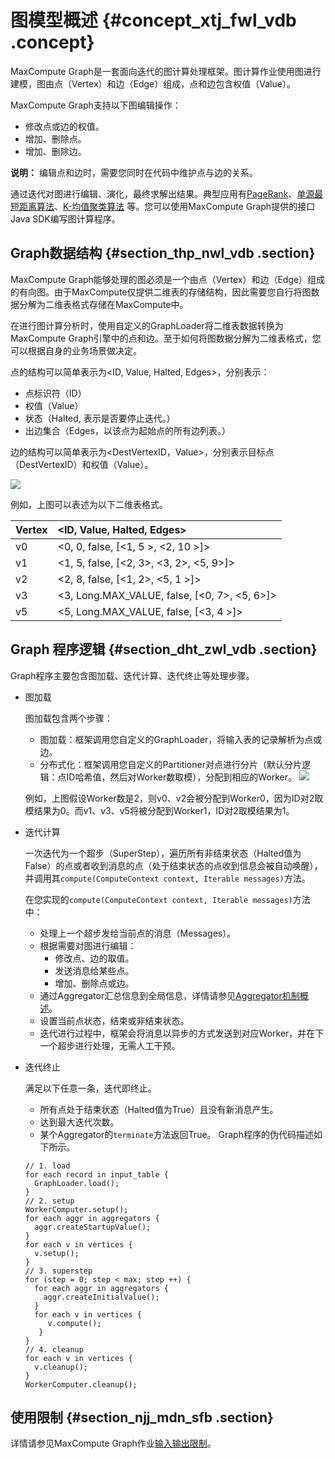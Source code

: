 # 图模型概述 {#concept_xtj_fwl_vdb .concept}

MaxCompute Graph是一套面向迭代的图计算处理框架。图计算作业使用图进行建模，图由点（Vertex）和边（Edge）组成，点和边包含权值（Value）。

MaxCompute Graph支持以下图编辑操作：

-   修改点或边的权值。
-   增加、删除点。
-   增加、删除边。

**说明：** 编辑点和边时，需要您同时在代码中维护点与边的关系。

通过迭代对图进行编辑、演化，最终求解出结果。典型应用有[PageRank](cn.zh-CN/开发/图模型/示例程序/PageRank.md)、[单源最短距离算法](cn.zh-CN/开发/图模型/示例程序/单源最短距离.md)、[K-均值聚类算法](cn.zh-CN/开发/图模型/示例程序/K-均值聚类.md) 等。您可以使用MaxCompute Graph提供的接口Java SDK编写图计算程序。

## Graph数据结构 {#section_thp_nwl_vdb .section}

MaxCompute Graph能够处理的图必须是一个由点（Vertex）和边（Edge）组成的有向图。由于MaxCompute仅提供二维表的存储结构，因此需要您自行将图数据分解为二维表格式存储在MaxCompute中。

在进行图计算分析时，使用自定义的GraphLoader将二维表数据转换为MaxCompute Graph引擎中的点和边。至于如何将图数据分解为二维表格式，您可以根据自身的业务场景做决定。

点的结构可以简单表示为<ID, Value, Halted, Edges\>，分别表示：

-   点标识符（ID）
-   权值（Value）
-   状态（Halted, 表示是否要停止迭代。）
-   出边集合（Edges，以该点为起始点的所有边列表。）

边的结构可以简单表示为<DestVertexID，Value\>，分别表示目标点（DestVertexID）和权值（Value）。

![](http://static-aliyun-doc.oss-cn-hangzhou.aliyuncs.com/assets/img/12045/15631845812182_zh-CN.png)

例如，上图可以表述为以下二维表格式。

|Vertex|<ID, Value, Halted, Edges\>|
|:-----|:--------------------------|
|v0|<0, 0, false, \[<1, 5 \>, <2, 10 \>\]\>|
|v1|<1, 5, false, \[<2, 3\>, <3, 2\>, <5, 9\>\]\>|
|v2|<2, 8, false, \[<1, 2\>, <5, 1 \>\]\>|
|v3|<3, Long.MAX\_VALUE, false, \[<0, 7\>, <5, 6\>\]\>|
|v5|<5, Long.MAX\_VALUE, false, \[<3, 4 \>\]\>|

## Graph 程序逻辑 {#section_dht_zwl_vdb .section}

Graph程序主要包含图加载、迭代计算、迭代终止等处理步骤。

-   图加载

    图加载包含两个步骤：

    -   图加载：框架调用您自定义的GraphLoader，将输入表的记录解析为点或边。
    -   分布式化：框架调用您自定义的Partitioner对点进行分片（默认分片逻辑：点ID哈希值，然后对Worker数取模），分配到相应的Worker。
    ![](http://static-aliyun-doc.oss-cn-hangzhou.aliyuncs.com/assets/img/12045/15631845812208_zh-CN.png)

    例如，上图假设Worker数是2，则v0、v2会被分配到Worker0，因为ID对2取模结果为0。而v1、v3、v5将被分配到Worker1，ID对2取模结果为1。

-   迭代计算

    一次迭代为一个超步（SuperStep），遍历所有非结束状态（Halted值为False）的点或者收到消息的点（处于结束状态的点收到信息会被自动唤醒），并调用其`compute(ComputeContext context, Iterable messages)`方法。

    在您实现的`compute(ComputeContext context, Iterable messages)`方法中：

    -   处理上一个超步发给当前点的消息（Messages）。
    -   根据需要对图进行编辑：
        -   修改点、边的取值。
        -   发送消息给某些点。
        -   增加、删除点或边。
    -   通过Aggregator汇总信息到全局信息，详情请参见[Aggregator机制概述](cn.zh-CN/开发/图模型/Aggregator机制概述.md#)。
    -   设置当前点状态，结束或非结束状态。
    -   迭代进行过程中，框架会将消息以异步的方式发送到对应Worker，并在下一个超步进行处理，无需人工干预。
-   迭代终止

    满足以下任意一条，迭代即终止。

    -   所有点处于结束状态（Halted值为True）且没有新消息产生。
    -   达到最大迭代次数。
    -   某个Aggregator的`terminate`方法返回True。
    Graph程序的伪代码描述如下所示。

    ``` {#codeblock_bqr_tms_7e7}
    // 1. load
    for each record in input_table {
      GraphLoader.load();
    }
    // 2. setup
    WorkerComputer.setup();
    for each aggr in aggregators {
      aggr.createStartupValue();
    }
    for each v in vertices {
      v.setup();
    }
    // 3. superstep
    for (step = 0; step < max; step ++) {
      for each aggr in aggregators {
        aggr.createInitialValue();
      }
      for each v in vertices {
         v.compute();
       }
    }
    // 4. cleanup
    for each v in vertices {
      v.cleanup();
    }
    WorkerComputer.cleanup();
    ```


## 使用限制 {#section_njj_mdn_sfb .section}

详情请参见MaxCompute Graph作业[输入输出限制](cn.zh-CN/开发/图模型/Graph作业.md#section_ibh_rmm_vdb)。

